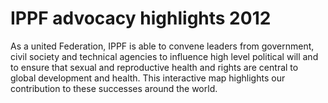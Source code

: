 IPPF advocacy highlights 2012
=====

As a united Federation, IPPF is able to convene leaders from government, civil society and technical agencies to influence high level political will and to ensure that sexual and reproductive health and rights are central to global development and health. This interactive map highlights our contribution to these successes around the world.
